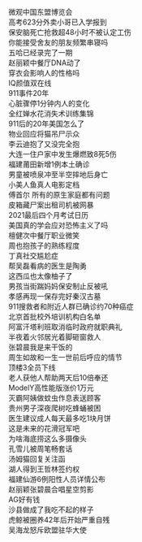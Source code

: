 微观中国东盟博览会  
高考623分外卖小哥已入学报到  
保安脑死亡抢救超48小时不被认定工伤  
你能接受舍友的朋友频繁串寝吗  
五哈已经录完了一期  
赵丽颖中餐厅DNA动了  
穿衣会影响人的性格吗  
IQ颜值双在线  
911事件20年  
心脏骤停1分钟内人的变化  
全红婵水花消失术训练集锦  
911后的20年美国怎么了  
物业回应将猫吊尸示众  
李云迪抱了又没完全抱  
大连一住户家中发生爆燃致8死5伤  
福建莆田新增1例本土确诊  
男童被喷泉冲至半空摔地后身亡  
小美人鱼真人电影定档  
傅首尔 所有的原生家庭都有问题  
皮箱藏尸案出租司机被网暴  
2021最后四个月考试日历  
美国真的学会应对恐怖主义了吗  
檀健次中餐厅职业微笑  
周也抱孩子的熟练程度  
丁真社交尴尬症  
帮吴磊看病的医生是陶勇  
这西瓜也太像柚子了  
男孩当街踹妈妈保安制止反被吼  
孝感再现一保存完好秦汉古墓  
911搜救者和附近人群已确诊约70种癌症  
北京首批校外培训机构白名单  
阿富汗塔利班取消临时政府就职典礼  
半夜着火邻居光着脚砸窗救人  
张碧晨我是来干饭的  
周生如故和一生一世前后呼应的情节  
顶楼3全员下线  
老人获他人帮助两天后10倍奉还  
ModelY高性能版涨价1万元  
灭霸阿姨做蚊虫作息表送顾客  
贵州男子深夜爬树吃蜂蛹被困  
医生建议成人每天最多吃1块月饼  
这是未来的花滑冠军吧  
为啥海底捞这么多摄像头  
孔雪儿被周笔畅套话  
汤姆猫回复关注函  
湖人得到王哲林签约权  
福建仙游6例阳性人员详情公布  
赵丽颖张碧晨合唱星空剪影  
AG好有钱  
沙县做成了我吃不起的样子  
虎鲸被圈养42年后开始严重自残  
吴海龙怒斥欧盟驻华大使  
